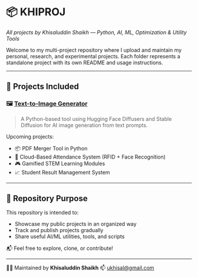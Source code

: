 # 📦 KHIPROJ

_All projects by Khisaluddin Shaikh — Python, AI, ML, Optimization & Utility Tools_

Welcome to my multi-project repository where I upload and maintain my personal, research, and experimental projects. Each folder represents a standalone project with its own README and usage instructions.

---

## 📁 Projects Included

### 🖼️ [Text-to-Image Generator](./Text-to-Image-Generator/)
> A Python-based tool using Hugging Face Diffusers and Stable Diffusion for AI image generation from text prompts.

Upcoming projects:
- 📦 PDF Merger Tool in Python
- 📡 Cloud-Based Attendance System (RFID + Face Recognition)
- 🎮 Gamified STEM Learning Modules
- 📈 Student Result Management System

---

## 📌 Repository Purpose

This repository is intended to:
- Showcase my public projects in an organized way
- Track and publish projects gradually
- Share useful AI/ML utilities, tools, and scripts

📬 Feel free to explore, clone, or contribute!

---

👨‍💻 Maintained by **Khisaluddin Shaikh**
📫 [ukhisal@gmail.com](mailto:ukhisal@gmail.com)
